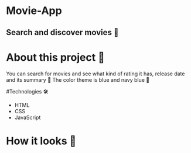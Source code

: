 # Movie-App
## Search and discover movies 🎥

# About this project 🚀
You can search for movies and see what kind of rating it has, release date and its summary 🍿 The color theme is blue and navy blue 💙

#Technologies 🛠️
* HTML
* CSS
* JavaScript
# How it looks 👀
